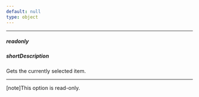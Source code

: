 ```yaml
---
default: null
type: object
---
```

---
##### readonly

##### shortDescription
Gets the currently selected item.

---
[note]This option is read-only.